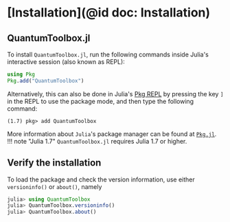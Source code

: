 # [Installation](@id doc: Installation)

## QuantumToolbox.jl
To install `QuantumToolbox.jl`, run the following commands inside Julia's interactive session (also known as REPL):
```julia
using Pkg
Pkg.add("QuantumToolbox")
```
Alternatively, this can also be done in Julia's [Pkg REPL](https://julialang.github.io/Pkg.jl/v1/getting-started/) by pressing the key `]` in the REPL to use the package mode, and then type the following command:
```julia-REPL
(1.7) pkg> add QuantumToolbox
```
More information about `Julia`'s package manager can be found at [`Pkg.jl`](https://julialang.github.io/Pkg.jl/v1/).  
!!! note "Julia 1.7"
    `QuantumToolbox.jl` requires Julia 1.7 or higher.

## Verify the installation
To load the package and check the version information, use either `versioninfo()` or `about()`, namely
```julia
julia> using QuantumToolbox
julia> QuantumToolbox.versioninfo()
julia> QuantumToolbox.about()
```